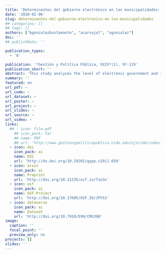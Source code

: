 ```yaml
---
title: 'Determinantes del gobierno electrónico en las municipalidades: Evidencia del caso chileno'
date: '2020-02-06'
slug: determinantes-del-gobierno-electronico-en-las-municipalidades
## categories: []
## tags: []
authors: ["bgonzalezbustamante", "acarvajal", "agonzalez"]
doi: ''
## publishDate: ''

publication_types:
  - '0'

publication: '*Gestión y Política Pública, XXIX*(1), 97-129'
publication_short: ''
abstract: 'This study analyses the level of electronic government and its determinants in the municipalities of the five most densely-populated regions in Chile. We use a database of 188 municipalities where 71 per cent of the national population is concentrated, according to 2016 estimates. In this paper, we calculate, describe and geo-reference a 2016 e-value index to evaluate the supply of digital services in each one of the municipalities. The predictors of the index are analysed using Ordinary Least Squares models. The factors analysed are related to the dimensions distinguished by theory as necessary for the implementation of strategies of electronic government. The highlight findings reveal recognisable spatial distribution patterns in the Metropolitan region and enable us to identify the importance of the infrastructure, the political capital of the mayor and the financial independence of the municipality as significant determinants for successful development of electronic government initiatives at a municipal level.'
summary: ''
featured: no
url_pdf: ~
url_code: ~
url_dataset: ~
url_poster: ~
url_project: ~
url_slides: ~
url_source: ~
url_video: ~
links:
  ## - icon: file-pdf
    ## icon_pack: far
    ## name: PDF
    ## url: 'http://www.gestionypoliticapublica.cide.edu/ojscide/index.php/gypp/article/view/658'
  - icon: doi
    icon_pack: ai
    name: DOI
    url: 'http://dx.doi.org/10.29265/gypp.v29i1.658'
  - icon: arxiv
    icon_pack: ai
    name: Preprint
    url: 'http://doi.org/10.31235/osf.io/fze3x'
  - icon: osf
    icon_pack: ai
    name: OSF-Project
    url: 'http://doi.org/10.17605/OSF.IO/JPVS2'
  - icon: dataverse
    icon_pack: ai
    name: Dataset
    url: 'http://doi.org/10.7910/DVN/CMU36B'
image:
  caption: ''
  focal_point: ''
  preview_only: no
projects: []
slides: ''
---
```

